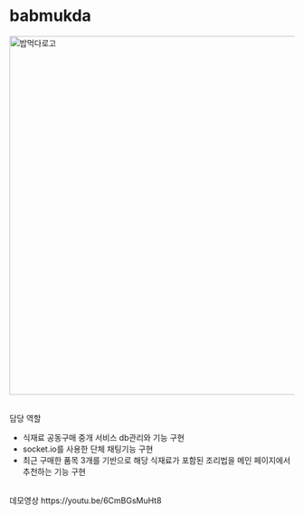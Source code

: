 # babmukda
<img width="633" alt="밥먹다로고" src="https://github.com/user-attachments/assets/febdca3f-c157-4ea6-94eb-45bb9aacae3d">

<br>
<br>

담당 역할
- 식재료 공동구매 중개 서비스 db관리와 기능 구현
- socket.io를 사용한 단체 채팅기능 구현
- 최근 구매한 품목 3개를 기반으로 해당 식재료가 포함된 조리법을 메인 페이지에서 추천하는 기능 구현

<br>
데모영상 https://youtu.be/6CmBGsMuHt8
